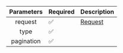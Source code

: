 | Parameters | Required           | Description           |
|:----------:|--------------------|-----------------------|
|  request   | :white_check_mark: | [Request](Request.md) |
|    type    | :white_check_mark: |                       |
| pagination | :white_check_mark: |                       |